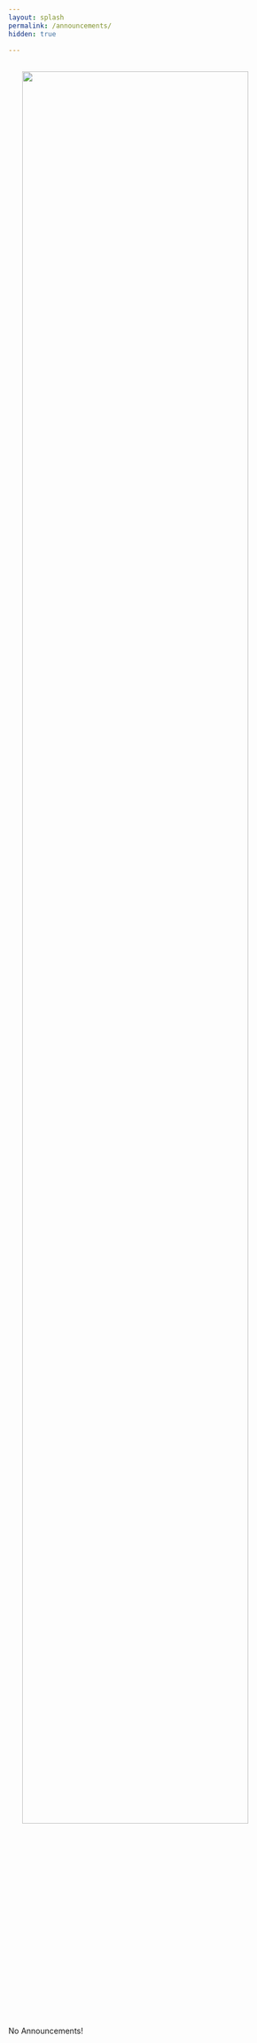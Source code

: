 ```yaml
---
layout: splash
permalink: /announcements/
hidden: true

---
```


<br>
<img style="display: block;
  margin-left: auto;
  margin-right: auto;
  width: 90%;" src="https://alanbui1.github.io/codequest/assets/images/announcements.svg" >

No Announcements!